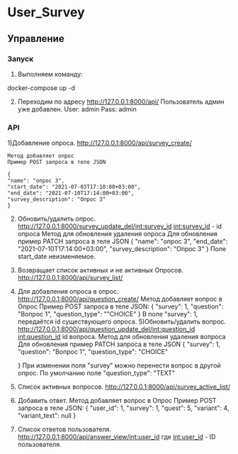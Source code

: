 # User_Survey
## Управление ##
### Запуск ###

1) Выполняем команду: 
  >
  docker-compose up -d
  >
2) Переходим по адресу
  http://127.0.0.1:8000/api/
 Пользователь админ уже добавлен.
    User: admin
    Pass: admin
### API ###

1)Добавление опроса. 
    http://127.0.0.1:8000/api/survey_create/
    
    Метод добавляет опрос
    Пример POST запроса в теле JSON

    {
    "name": "опрос 3",
    "start_date": "2021-07-03T17:10:00+03:00",
    "end_date": "2021-07-10T17:14:00+03:00",
    "survey_description": "Опрос 3"
    }
2) Обновить/удалить опрос.
    http://127.0.0.1:8000/survey_update_del/<int:survey_id>
    <int:survey_id> - id опроса
    Метод для обновления удаления опроса
    Для обновления пример
    PATCH запроса в теле JSON
    {
    "name": "опрос 3",
    "end_date": "2021-07-10T17:14:00+03:00",
    "survey_description": "Опрос 3"
    }
    Поле start_date неизменяемое.

3)  Возвращает список активных и не активных Опросов.
    http://127.0.0.1:8000/api/survey_list/
   

4) Для добавления опроса в опрос.
    http://127.0.0.1:8000/api/question_create/
    Метод добавляет вопрос в Опрос
    Пример POST запроса в теле JSON:
    {
    "survey": 1,
    "question": "Вопрос 1",
    "question_type": ""CHOICE"
    }
    В поле "survey": 1, передаётся id существующего опроса.
5)Обновить/удалить вопрос.
    http://127.0.0.1:8000/api/question_update_del/<int:question_id>
    <int:question_id> id вопроса.
    Метод для обновления удаления вопроса
    Для обновления пример
    PATCH запроса в теле JSON
    {
    "survey": 1,
    "question": "Вопрос 1",
    "question_type": "CHOICE"

    }
    При изменении поля "survey" можно перенести вопрос в другой опрос.
    По умолчанию поле "question_type": "TEXT"
6) Список активных вопросов.
    http://127.0.0.1:8000/api/survey_active_list/
7) Добавить ответ.
    Метод добавляет вопрос в Опрос
    Пример POST запроса в теле JSON:
    {
    "user_id": 1,
    "survey": 1,
    "quest": 5,
    "variant": 4,
    "variant_text": null
    }
8) Список ответов пользователя.
    http://127.0.0.1:8000/api/answer_view/<int:user_id>
    где <int:user_id> - ID пользователя.
